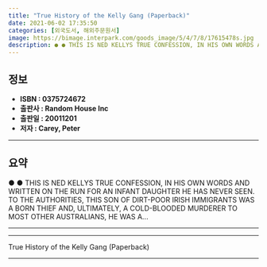 ```yaml
---
title: "True History of the Kelly Gang (Paperback)"
date: 2021-06-02 17:35:50
categories: [외국도서, 해외주문원서]
image: https://bimage.interpark.com/goods_image/5/4/7/8/17615478s.jpg
description: ● ● THIS IS NED KELLYS TRUE CONFESSION, IN HIS OWN WORDS AND WRITTEN ON THE RUN FOR AN INFANT DAUGHTER HE HAS NEVER SEEN. TO THE AUTHORITIES, THIS SON OF DIRT
---
```


## **정보**

- **ISBN : 0375724672**
- **출판사 : Random House Inc**
- **출판일 : 20011201**
- **저자 : Carey, Peter**

------



## **요약**

●  ●  THIS IS NED KELLYS TRUE CONFESSION, IN HIS OWN WORDS AND WRITTEN ON THE RUN FOR AN INFANT DAUGHTER HE HAS NEVER SEEN. TO THE AUTHORITIES, THIS SON OF DIRT-POOR IRISH IMMIGRANTS WAS A BORN THIEF AND, ULTIMATELY, A COLD-BLOODED MURDERER TO MOST OTHER AUSTRALIANS, HE WAS A... 

------



------


True History of the Kelly Gang (Paperback) 

------


